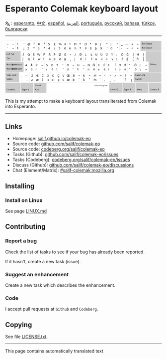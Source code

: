 # Esperanto Colemak keyboard layout

<span><svg xmlns="http://www.w3.org/2000/svg" width="15" height="15" fill="none"
style="vertical-align: sub;" viewBox="0 0 24 24" stroke="currentColor"
stroke-width="2" stroke-linecap="round" stroke-linejoin="round"><path
class="st0" d="M2,16c0.1,0,8-5,9-7c0.6-1.3,1-5,1-5h3H1h7V1" /><line
class="st0" x1="4" y1="8" x2="12" y2="16" /><polygon class="st0"
points="15,19 21,19 23,23 18,11 13,23 " /></svg> : [esperanto](README.eo.md), [中文](README.zh-CN.md), [español](README.es.md), [العربية](README.ar.md), [português](README.pt.md), [русский](README.ru.md), [bahasa](README.id.md), [türkçe](README.tr.md), [български](README.bg.md)</span>

---

![Preview the Esperanto Colemak](./media/preview.png)

This is my attempt to make a keyboard layout transliterated from Colemak into Esperanto.

---

## Links

* Homepage: [salif.github.io/colemak-eo](https://salif.github.io/colemak-eo/)
* Source code: [github.com/salif/colemak-eo](https://github.com/salif/colemak-eo)
* Source code: [codeberg.org/salif/colemak-eo](https://codeberg.org/salif/colemak-eo)
* Tasks (Github): [github.com/salif/colemak-eo/issues](https://github.com/salif/colemak-eo/issues)
* Tasks (Codeberg): [codeberg.org/salif/colemak-eo/issues](https://codeberg.org/salif/colemak-eo/issues)
* Discuss (Github): [github.com/salif/colemak-eo/discussions](https://github.com/salif/colemak-eo/discussions)
* Chat (Element/Matrix): [#salif-colemak:mozilla.org](https://matrix.to/#/#salif-colemak:mozilla.org)

## Installing

### Install on Linux

See page [LINUX.md](./LINUX.md)

## Contributing

### Report a bug

Check the list of tasks to see if your bug has already been reported.

If it hasn't, create a new task (issue).

### Suggest an enhancement

Create a new task which describes the enhancement.

### Code

I accept pull requests at `Github` and `Codeberg`.

## Copying

See file [LICENSE.txt](./LICENSE.txt).

---

This page contains automatically translated text
